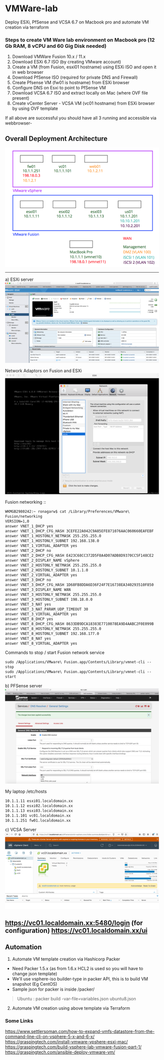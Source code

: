 # VMWare-lab
Deploy ESXi, PfSense and VCSA 6.7 on Macbook pro and automate VM creation via terraform

### Steps to create VM Ware lab environment on Macbook pro (12 Gb RAM, 8 vCPU and 60 Gig Disk needed)

1. Download VMWare Fusion 10.x / 11.x
2. Download ESXi 6.7 ISO (by creating VMware account)
3. Create a VM (from Fusion, esxi01 hostname) using ESXi ISO and open it in web browser
4. Download PfSense ISO (required for private DNS and Firewall)
5. Create Pfsense VM (fw01 is hostname) from ESXi browser
6. Configure DNS on Esxi to point to PfSense VM
7. Download VCSA 6.7 ISO and extract locally on Mac (where OVF file present)
8. Create vCenter Server - VCSA VM (vc01 hostname) from ESXi browser by using OVF template

If all above are successful you should have all 3 running and accessible via webbrowser-

## Overall Deployment Architecture

[![deployment.png](https://github.com/ronak-agarwal/VMWare-lab/blob/master/images/deployment.png)]()

-------------

a) ESXi server
[![esxi.png](https://github.com/ronak-agarwal/VMWare-lab/blob/master/images/esxi.png)]()

Network Adaptors on Fusion and ESXi
[![fusion-network.png](https://github.com/ronak-agarwal/VMWare-lab/blob/master/images/fusion-network.png)]()

Fusion networking ::

```hcl
WKMGB2980242:~ ronagarw$ cat /Library/Preferences/VMware\ Fusion/networking
VERSION=1,0
answer VNET_1_DHCP yes
answer VNET_1_DHCP_CFG_HASH 3CEFE22A042C9A85EFE871076AAC060660EAFEBF
answer VNET_1_HOSTONLY_NETMASK 255.255.255.0
answer VNET_1_HOSTONLY_SUBNET 192.168.138.0
answer VNET_1_VIRTUAL_ADAPTER yes
answer VNET_2_DHCP no
answer VNET_2_DHCP_CFG_HASH E423C68CC372D5F8A4D07ADB8D9370CC5F148CE2
answer VNET_2_DISPLAY_NAME vSphere
answer VNET_2_HOSTONLY_NETMASK 255.255.255.0
answer VNET_2_HOSTONLY_SUBNET 10.1.1.0
answer VNET_2_VIRTUAL_ADAPTER yes
answer VNET_3_DHCP no
answer VNET_3_DHCP_CFG_HASH 1D68FB8DDA6D36F24F7E16738EA340293510F850
answer VNET_3_DISPLAY_NAME WAN
answer VNET_3_HOSTONLY_NETMASK 255.255.255.0
answer VNET_3_HOSTONLY_SUBNET 198.18.0.0
answer VNET_3_NAT yes
answer VNET_3_NAT_PARAM_UDP_TIMEOUT 30
answer VNET_3_VIRTUAL_ADAPTER yes
answer VNET_8_DHCP yes
answer VNET_8_DHCP_CFG_HASH 8633DB9DCA18383E7710078EA9D4AABC2F0E099B
answer VNET_8_HOSTONLY_NETMASK 255.255.255.0
answer VNET_8_HOSTONLY_SUBNET 192.168.177.0
answer VNET_8_NAT yes
answer VNET_8_VIRTUAL_ADAPTER yes
```

Commands to stop / start Fusion network service

```hcl
sudo /Applications/VMware\ Fusion.app/Contents/Library/vmnet-cli --stop
sudo /Applications/VMware\ Fusion.app/Contents/Library/vmnet-cli --start
```


b) PFSense server
[![pfsense.png](https://github.com/ronak-agarwal/VMWare-lab/blob/master/images/pfsense.png)]()


My laptop /etc/hosts

```hcl
10.1.1.11 esxi01.localdomain.xx
10.1.1.12 esxi02.localdomain.xx
10.1.1.13 esxi03.localdomain.xx
10.1.1.101 vc01.localdomain.xx
10.1.1.251 fw01.localdomain.xx
```


c) VCSA Server
[![vc.png](https://github.com/ronak-agarwal/VMWare-lab/blob/master/images/vc.png)]()

https://vc01.localdomain.xx:5480/login (for configuration)
https://vc01.localdomain.xx/ui
-----------

## Automation

1. Automate VM template creation via Hashicorp Packer

- Need Packer 1.5.x (as from 1.6.x HCL2 is used so you will have to change json template)
- We'll use vsphere-iso builder-type in packer API, this is to build VM snapshot (Eg CentOS)
- Sample json for packer is inside /packer/

> Ubuntu : packer build -var-file=variables.json ubuntu8.json
>

2. Automate VM creation using above template via Terraform


### Some Links
https://www.settlersoman.com/how-to-expand-vmfs-datastore-from-the-command-line-cli-on-vsphere-5-x-and-6-x/
https://graspingtech.com/install-vmware-vpshere-esxi-mac/
https://graspingtech.com/build-vsphere-lab-vmware-fusion-part-1/
https://graspingtech.com/ansible-deploy-vmware-vm/
